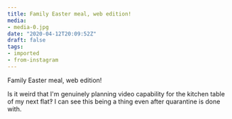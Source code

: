 ```yaml
---
title: Family Easter meal, web edition!
media:
- media-0.jpg
date: "2020-04-12T20:09:52Z"
draft: false
tags:
- imported
- from-instagram
---
```

Family Easter meal, web edition\!



Is it weird that I'm genuinely planning video capability for the kitchen table of my next flat‽ I can see this being a thing even after quarantine is done with.
